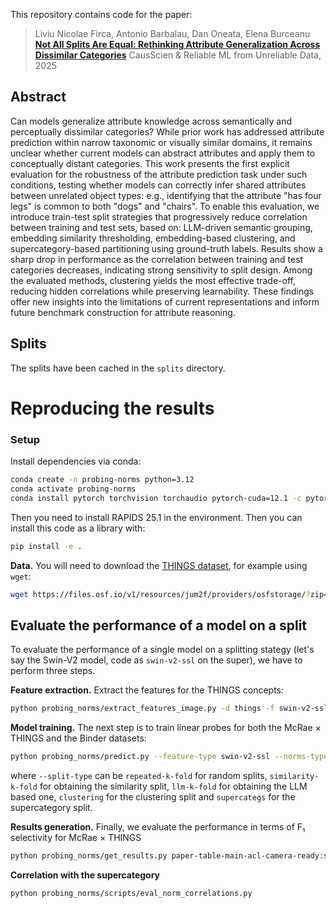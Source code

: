 This repository contains code for the paper:
>   Liviu Nicolae Firca, Antonio Barbalau, Dan Oneata, Elena Burceanu  
>[**Not All Splits Are Equal: Rethinking Attribute
Generalization Across Dissimilar Categories**](https://arxiv.org/abs/2509.06998)
> CausScien & Reliable ML from Unreliable Data, 2025

## Abstract

Can models generalize attribute knowledge across semantically and perceptually dissimilar categories? While prior work has addressed attribute prediction within narrow taxonomic or visually similar domains, it remains unclear whether current models can abstract attributes and apply them to conceptually distant categories. This work presents the first explicit evaluation for the robustness of the attribute prediction task under such conditions, testing whether models can correctly infer shared attributes between unrelated object types: e.g., identifying that the attribute "has four legs" is common to both "dogs" and "chairs". To enable this evaluation, we introduce train-test split strategies that progressively reduce correlation between training and test sets, based on: LLM-driven semantic grouping, embedding similarity thresholding, embedding-based clustering, and supercategory-based partitioning using ground-truth labels. Results show a sharp drop in performance as the correlation between training and test categories decreases, indicating strong sensitivity to split design. Among the evaluated methods, clustering yields the most effective trade-off, reducing hidden correlations while preserving learnability. These findings offer new insights into the limitations of current representations and inform future benchmark construction for attribute reasoning.

## Splits

The splits have been cached in the `splits` directory.



# Reproducing the results

### Setup

Install dependencies via conda:

```bash
conda create -n probing-norms python=3.12
conda activate probing-norms
conda install pytorch torchvision torchaudio pytorch-cuda=12.1 -c pytorch -c nvidia
```

Then you need to install RAPIDS 25.1 in the environment. 
Then you can install this code as a library with:

```bash
pip install -e .
```


**Data.**
You will need to download the [THINGS dataset](https://osf.io/jum2f/files/osfstorage), for example using `wget`:
```bash
wget https://files.osf.io/v1/resources/jum2f/providers/osfstorage/?zip= -O things.zip
```

## Evaluate the performance of a model on a split


To evaluate the performance of a single model on a splitting stategy (let's say the Swin-V2 model, code as `swin-v2-ssl` on the super), we have to perform three steps.

**Feature extraction.**
Extract the features for the THINGS concepts:
```bash
python probing_norms/extract_features_image.py -d things -f swin-v2-ssl
```

**Model training.**
The next step is to train linear probes for both the McRae × THINGS and the Binder datasets:
```bash
python probing_norms/predict.py --feature-type swin-v2-ssl --norms-type mcrae-x-things --split-type repeated-k-fold --embeddings-level concept --classifier-type linear-probe
```
where `--split-type` can be `repeated-k-fold` for random splits, `similarity-k-fold` for obtaining the similarity split, `llm-k-fold` for obtaining the LLM based one, `clustering` for the clustering split and `supercategs` for the supercategory split.

**Results generation.**
Finally, we evaluate the performance in terms of F₁ selectivity for McRae × THINGS
```bash
python probing_norms/get_results.py paper-table-main-acl-camera-ready:swin-v2-ssl
```

**Correlation with the supercategory**

```bash
python probing_norms/scripts/eval_norm_correlations.py
```

